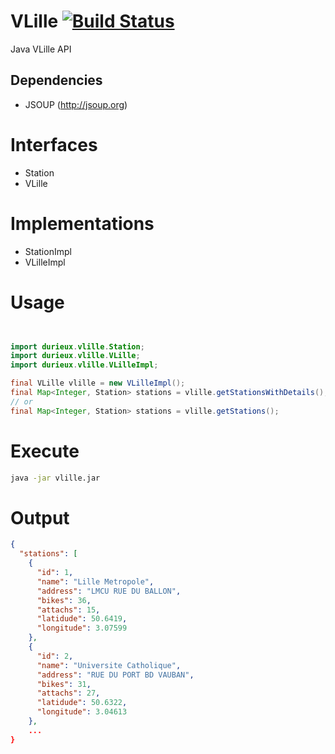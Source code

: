 VLille [![Build Status](https://travis-ci.org/tdurieux/VLille.svg)](https://travis-ci.org/tdurieux/VLille)
======

Java VLille API


## Dependencies

- JSOUP (http://jsoup.org)

# Interfaces

- Station
- VLille

# Implementations

- StationImpl
- VLilleImpl

# Usage

```Java


import durieux.vlille.Station;
import durieux.vlille.VLille;
import durieux.vlille.VLilleImpl;

final VLille vlille = new VLilleImpl();
final Map<Integer, Station> stations = vlille.getStationsWithDetails();
// or
final Map<Integer, Station> stations = vlille.getStations();
```
# Execute

```bash
java -jar vlille.jar
```

# Output

```JSON
{
  "stations": [
    {
      "id": 1,
      "name": "Lille Metropole",
      "address": "LMCU RUE DU BALLON",
      "bikes": 36,
      "attachs": 15,
      "latidude": 50.6419,
      "longitude": 3.07599
    },
    {
      "id": 2,
      "name": "Universite Catholique",
      "address": "RUE DU PORT BD VAUBAN",
      "bikes": 31,
      "attachs": 27,
      "latidude": 50.6322,
      "longitude": 3.04613
    },
    ...
}
```
